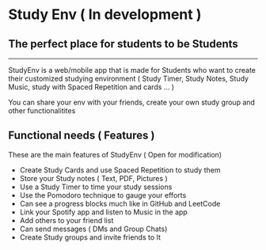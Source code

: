 # Study Env ( In development )
## The perfect place for students to be Students

---

StudyEnv is a web/mobile app that is made for Students who want to create their customized studying environment ( Study Timer, Study Notes, Study Music, study with Spaced Repetition and cards ... )

You can share your env with your friends, create your own study group and other functionalitites

## Functional needs ( Features )
These are the main features of StudyEnv ( Open for modification)
- Create Study Cards and use Spaced Repetition to study them
- Store your Study notes ( Text, PDF, Pictures )
- Use a Study Timer to time your study sessions
- Use the Pomodoro technique to gauge your efforts
- Can see a progress blocks much like in GitHub and LeetCode
- Link your Spotify app and listen to Music in the app
- Add others to your friend list
- Can send messages ( DMs and Group Chats)
- Create Study groups and invite friends to It